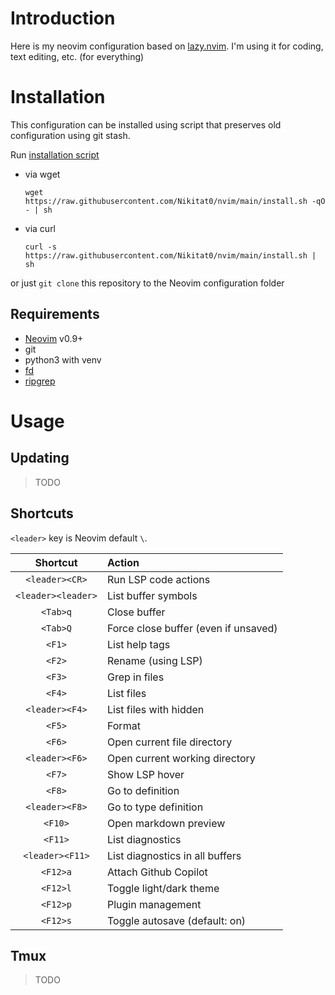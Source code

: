 # Introduction

Here is my neovim configuration based on
[lazy.nvim](https://github.com/folke/lazy.nvim). I'm using it for coding, text
editing, etc. (for everything)

# Installation

This configuration can be installed using script that preserves old
configuration using git stash.

Run
[installation script](https://raw.githubusercontent.com/Nikitat0/nvim/main/install.sh)

- via wget

  ```
  wget https://raw.githubusercontent.com/Nikitat0/nvim/main/install.sh -qO - | sh
  ```

- via curl

  ```
  curl -s https://raw.githubusercontent.com/Nikitat0/nvim/main/install.sh | sh
  ```

or just `git clone` this repository to the Neovim configuration folder

## Requirements

- [Neovim](https://github.com/neovim/neovim) v0.9+
- git
- python3 with venv
- [fd](https://github.com/sharkdp/fd)
- [ripgrep](https://github.com/BurntSushi/ripgrep)

# Usage

## Updating

> TODO

## Shortcuts

`<leader>` key is Neovim default `\`.

|      Shortcut      | Action                               |
| :----------------: | :----------------------------------- |
|   `<leader><CR>`   | Run LSP code actions                 |
| `<leader><leader>` | List buffer symbols                  |
|      `<Tab>q`      | Close buffer                         |
|      `<Tab>Q`      | Force close buffer (even if unsaved) |
|       `<F1>`       | List help tags                       |
|       `<F2>`       | Rename (using LSP)                   |
|       `<F3>`       | Grep in files                        |
|       `<F4>`       | List files                           |
|   `<leader><F4>`   | List files with hidden               |
|       `<F5>`       | Format                               |
|       `<F6>`       | Open current file directory          |
|   `<leader><F6>`   | Open current working directory       |
|       `<F7>`       | Show LSP hover                       |
|       `<F8>`       | Go to definition                     |
|   `<leader><F8>`   | Go to type definition                |
|      `<F10>`       | Open markdown preview                |
|      `<F11>`       | List diagnostics                     |
|  `<leader><F11>`   | List diagnostics in all buffers      |
|      `<F12>a`      | Attach Github Copilot                |
|      `<F12>l`      | Toggle light/dark theme              |
|      `<F12>p`      | Plugin management                    |
|      `<F12>s`      | Toggle autosave (default: on)        |

## Tmux

> TODO
